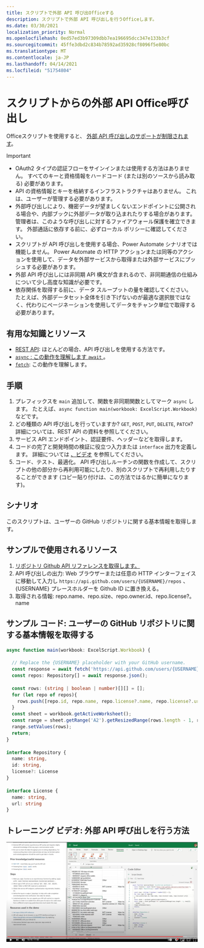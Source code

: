 ```yaml
---
title: スクリプトで外部 API 呼び出Officeする
description: スクリプトで外部 API 呼び出しを行うOfficeします。
ms.date: 03/30/2021
localization_priority: Normal
ms.openlocfilehash: 0ed57ed3b97309dbb7ea196695dcc347e133b3cf
ms.sourcegitcommit: 45ffe3dbd2c834b78592ad35928cf8096f5e80bc
ms.translationtype: MT
ms.contentlocale: ja-JP
ms.lasthandoff: 04/14/2021
ms.locfileid: "51754804"
---
```

# <a name="external-api-calls-from-office-scripts"></a>スクリプトからの外部 API Office呼び出し

Officeスクリプトを使用すると、 [外部 API 呼び出しのサポートが制限されます](../../develop/external-calls.md)。

> [!IMPORTANT]
>
> * OAuth2 タイプの認証フローをサインインまたは使用する方法はありません。 すべてのキーと資格情報をハードコード (または別のソースから読み取る) 必要があります。
> * API の資格情報とキーを格納するインフラストラクチャはありません。 これは、ユーザーが管理する必要があります。
> * 外部呼び出しにより、機密データが望ましくないエンドポイントに公開される場合や、内部ブックに外部データが取り込まれたりする場合があります。 管理者は、このような呼び出しに対するファイアウォール保護を確立できます。 外部通話に依存する前に、必ずローカル ポリシーに確認してください。
> * スクリプトが API 呼び出しを使用する場合、Power Automate シナリオでは機能しません。 Power Automate の HTTP アクションまたは同等のアクションを使用して、データを外部サービスから取得または外部サービスにプッシュする必要があります。
> * 外部 API 呼び出しには非同期 API 構文が含まれるので、非同期通信の仕組みについて少し高度な知識が必要です。
> * 依存関係を取得する前に、データ スループットの量を確認してください。 たとえば、外部データセット全体を引き下げないのが最適な選択肢ではなく、代わりにページネーションを使用してデータをチャンク単位で取得する必要があります。

## <a name="useful-knowledge-and-resources"></a>有用な知識とリソース

* [REST API](https://en.wikipedia.org/wiki/Representational_state_transfer): ほとんどの場合、API 呼び出しを使用する方法です。
* [ `async` : この動作を理解します `await` ](https://developer.mozilla.org/docs/Learn/JavaScript/Asynchronous/Async_await)。
* [`fetch`](https://developer.mozilla.org/docs/Web/API/Fetch_API/Using_Fetch): この動作を理解します。

## <a name="steps"></a>手順

1. プレフィックスを `main` 追加して、関数を非同期関数としてマーク `async` します。 たとえば、`async function main(workbook: ExcelScript.Workbook)` などです。
1. どの種類の API 呼び出しを行っていますか? `GET`, `POST`, `PUT`, `DELETE`, `PATCH`? 詳細については、REST API の資料を参照してください。
1. サービス API エンドポイント、認証要件、ヘッダーなどを取得します。
1. コードの完了と開発時間の検証に役立つ入力または `interface` 出力を定義します。 詳細については [、ビデオ](#training-video-how-to-make-external-api-calls) を参照してください。
1. コード、テスト、最適化。 API 呼び出しルーチンの関数を作成して、スクリプトの他の部分から再利用可能にしたり、別のスクリプトで再利用したりすることができます (コピー貼り付けは、この方法ではるかに簡単になります)。

## <a name="scenario"></a>シナリオ

このスクリプトは、ユーザーの GitHub リポジトリに関する基本情報を取得します。

## <a name="resources-used-in-the-sample"></a>サンプルで使用されるリソース

1. [リポジトリ Github API リファレンスを取得します。](https://docs.github.com/rest/reference/repos#list-repositories-for-a-user)
1. API 呼び出しの出力: Web ブラウザーまたは任意の HTTP インターフェイスに移動して入力し `https://api.github.com/users/{USERNAME}/repos` 、{USERNAME} プレースホルダーを Github ID に置き換える。
1. 取得される情報: repo.name、repo.size、repo.owner.id、repo.license?。name

## <a name="sample-code-get-basic-information-about-users-github-repositories"></a>サンプル コード: ユーザーの GitHub リポジトリに関する基本情報を取得する

```TypeScript
async function main(workbook: ExcelScript.Workbook) {

  // Replace the {USERNAME} placeholder with your GitHub username.
  const response = await fetch('https://api.github.com/users/{USERNAME}/repos');
  const repos: Repository[] = await response.json();
  
  const rows: (string | boolean | number)[][] = [];
  for (let repo of repos){ 
    rows.push([repo.id, repo.name, repo.license?.name, repo.license?.url])
  }
  const sheet = workbook.getActiveWorksheet();
  const range = sheet.getRange('A2').getResizedRange(rows.length - 1, rows[0].length - 1);
  range.setValues(rows);
  return;
}

interface Repository {
  name: string,
  id: string,
  license?: License 
}

interface License {
  name: string,
  url: string
}
```

## <a name="training-video-how-to-make-external-api-calls"></a>トレーニング ビデオ: 外部 API 呼び出しを行う方法

[![外部 API 呼び出しの実行方法に関するビデオを見る](../../images/api-vid.png)](https://youtu.be/fulP29J418E "外部 API 呼び出しを行う方法に関するビデオ")
